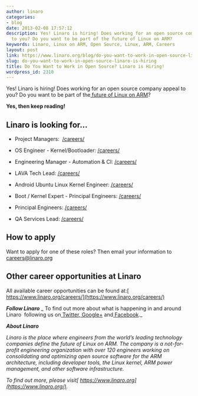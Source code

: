 ```yaml
---
author: linaro
categories:
- blog
date: 2013-02-08 17:57:12
description: Yes! Linaro is hiring! Does working for an open source company appeal
  to you? Do you want to be part of the future of Linux on ARM?
keywords: Linaro, Linux on ARM, Open Source, Linux, ARM, Careers
layout: post
link: https://www.linaro.org/blog/do-you-want-to-work-in-open-source-linaro-is-hiring/
slug: do-you-want-to-work-in-open-source-linaro-is-hiring
title: Do You Want to Work in Open Source? Linaro is Hiring!
wordpress_id: 2310
---
```


Yes! Linaro is hiring! Does working for an open source company appeal to you? Do you want to be part of the[ future of Linux on ARM](/)?

**Yes, then keep reading!**


## Linaro is looking for...

	
  * Project Managers:  [/careers/](/careers/)

  * OS Engineer - Kernel/Bootloader: [/careers/](/careers/)

  * Engineering Manager - Automation & CI: [/careers/](/careers/)

  * LAVA Tech Lead: [/careers/](/careers/)

  * Android Ubuntu Linux Kernel Engineer: [/careers/](/careers/)

  * Boot / Kernel Expert - Principal Engineers: [/careers/](/careers/)

  * Principal Engineers: [/careers/](/careers/)

  * QA Services Lead: [/careers/](/careers/)


## How to apply

Want to apply for one of these roles? Then email your information to[ careers@linaro.org](/careers/)


## Other career opportunities at Linaro


All available career opportunities can be found at:[ https://www.linaro.org/careers/](https://www.linaro.org/careers/)

_**Follow Linaro**_
_ To find out more about what is happening in and around Linaro  following us on[ Twitter](https://twitter.com/LinaroOrg),[ Google+](https://plus.google.com/+LinaroOnAir) and[ Facebook](https://www.facebook.com/LinaroOrg)._[](https://www.linaro.org/careers/)

_**About Linaro**_

_Linaro is the place where engineers from the world’s leading technology companies define the future of Linux on ARM. The company is a not-for-profit engineering organization with over 120 engineers working on consolidating and optimizing open source software for the ARM architecture, including developer tools, the Linux kernel, ARM power management, and other software infrastructure._

_To find out more, please visit[ https://www.linaro.org](https://www.linaro.org/)._